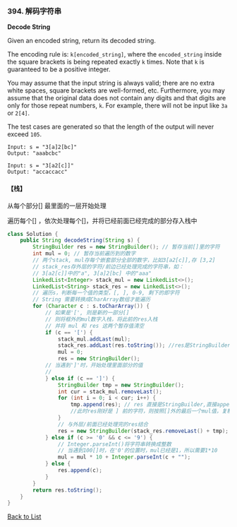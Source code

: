 ### 394. 解码字符串

**Decode String**

Given an encoded string, return its decoded string.

The encoding rule is: `k[encoded_string]`, where the `encoded_string` inside the square brackets is being repeated exactly `k` times. Note that `k` is guaranteed to be a positive integer.

You may assume that the input string is always valid; there are no extra white spaces, square brackets are well-formed, etc. Furthermore, you may assume that the original data does not contain any digits and that digits are only for those repeat numbers, `k`. For example, there will not be input like `3a` or `2[4]`.

The test cases are generated so that the length of the output will never exceed `105`.

```
Input: s = "3[a]2[bc]"
Output: "aaabcbc"
```

```
Input: s = "3[a2[c]]"
Output: "accaccacc"
```



#### 【栈】

从每个部分[] 最里面的一层开始处理

遍历每个[] ，依次处理每个[]，并将已经前面已经完成的部分存入栈中 

```java
class Solution {
    public String decodeString(String s) {
        StringBuilder res = new StringBuilder(); // 暂存当前[]里的字符
        int mul = 0; // 暂存当前遍历到的数字
        // 两个stack, mul存每个嵌套部分全部的数字，比如3[a2[c]],存 [3,2]
        // stack_res存外层的字符/前边已经处理完成的字符串，如：
        // 3[a2[c]]中的"a", 3[a]2[bc] 中的"aaa"
        LinkedList<Integer> stack_mul = new LinkedList<>();
        LinkedList<String> stack_res = new LinkedList<>();
        // 遍历s，判断每一个值的类型，[, ], 0-9, 剩下的即字符
        // String 需要转换成CharArray数组才能遍历
        for (Character c : s.toCharArray()) {
            // 如果是'[', 则是新的一部分[]
            // 则将框外的mul数字入栈，将此前的res入栈
            // 并将 mul 和 res 这两个暂存值清空
            if (c == '[') {
                stack_mul.addLast(mul);
                stack_res.addLast(res.toString()); //res是StringBuilder, 而stack是String类型，需要转换
                mul = 0;
                res = new StringBuilder();
            // 当遇到']'时，开始处理里面部分的值
            // 
            } else if (c == ']') {
                StringBuilder tmp = new StringBuilder();
                int cur = stack_mul.removeLast();
                for (int i = 0; i < cur; i++) {
                    tmp.append(res); // res 直接是StringBuilder,直接append即可
                    //此时res刚好是 ] 前的字符，则按照[]外的最后一个mul值，复制mul遍
                }
                // 与外层/前面已经处理完的res结合
                res = new StringBuilder(stack_res.removeLast() + tmp);
            } else if (c >= '0' && c <= '9') {
                // Integer.parseInt()将字符串转换成整数
                // 当遇到100[]时，在'0'的位置时，mul已经是1，所以需要1*10
                mul = mul * 10 + Integer.parseInt(c + "");
            } else {
                res.append(c);
            }
        }
        return res.toString();
    }
}
```







[Back to List](https://github.com/xiaoshuzhao/leetcode-notes-java/blob/main/%E6%95%B0%E6%8D%AE%E7%BB%93%E6%9E%84/%E6%A0%88%E4%B8%8E%E9%98%9F%E5%88%97/Stack%20%26%20Queue%20List.md)
